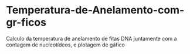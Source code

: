 # Temperatura-de-Anelamento-com-gr-ficos
Calculo da temperatura de anelamento de fitas DNA juntamente com a contagem de nucleotídeos, e plotagem de gáfico
